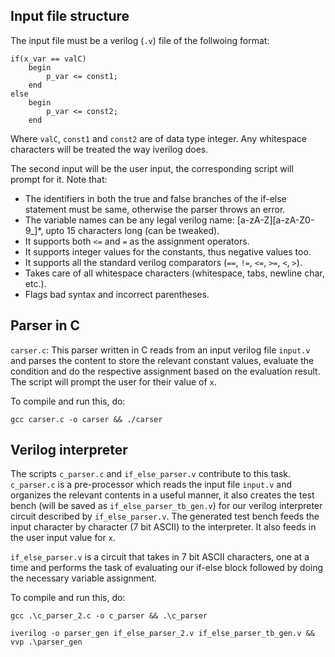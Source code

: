 ## Input file structure
The input file must be a verilog (`.v`) file of the follwoing format:
```
if(x_var == valC) 
    begin 
        p_var <= const1;
    end
else 
    begin
        p_var <= const2;
    end
```
Where `valC`, `const1` and `const2` are of data type integer. Any whitespace characters will be treated the way iverilog does.

The second input will be the user input, the corresponding script will prompt for it.
Note that:
- The identifiers in both the true and false branches of the if-else statement must be same, otherwise the parser throws an error.
- The variable names can be any legal verilog name: [a-zA-Z][a-zA-Z0-9_]*, upto 15 characters long (can be tweaked).
- It supports both `<=` and `=` as the assignment operators.
- It supports integer values for the constants, thus negative values too.
- It supports all the standard verilog comparators (`==`, `!=`, `<=`, `>=`, `<`, `>`).
- Takes care of all whitespace characters (whitespace, tabs, newline char, etc.).
- Flags bad syntax and incorrect parentheses.

## Parser in C

`carser.c`: This parser written in C reads from an input verilog file `input.v` and parses the content to store the relevant constant values, 
evaluate the condition and do the respective assignment based on the evaluation result. The script will prompt the user for their value of `x`.

To compile and run this, do:

```
gcc carser.c -o carser && ./carser
```

## Verilog interpreter

The scripts `c_parser.c` and `if_else_parser.v` contribute to this task. `c_parser.c` is a pre-processor which reads the input file `input.v` 
and organizes the relevant contents in a useful manner, it also creates the test bench (will be saved as `if_else_parser_tb_gen.v`) 
for our verilog interpreter circuit described by `if_else_parser.v`. The generated test bench feeds the input character by character (7 bit ASCII)
to the interpreter. It also feeds in the user input value for `x`.

`if_else_parser.v` is a circuit that takes in 7 bit ASCII characters, one at a time and performs the task of evaluating our if-else block followed
by doing the necessary variable assignment. 

To compile and run this, do:

```
gcc .\c_parser_2.c -o c_parser && .\c_parser
```
```
iverilog -o parser_gen if_else_parser_2.v if_else_parser_tb_gen.v && vvp .\parser_gen
```
